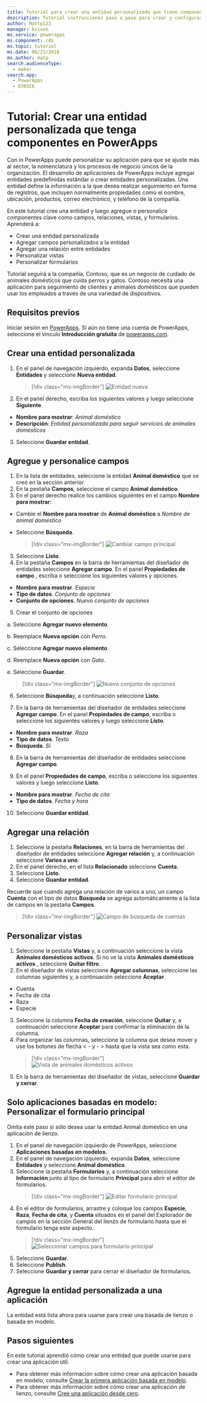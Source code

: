 ```yaml
---
title: Tutorial para crear una entidad personalizada que tiene componentes con PowerApps | Microsoft Docs
description: Tutorial instrucciones paso a paso para crear y configurar una entidad para usar con una aplicación de PowerApps.
author: Mattp123
manager: kvivek
ms.service: powerapps
ms.component: cds
ms.topic: tutorial
ms.date: 06/22/2018
ms.author: matp
search.audienceType:
  - maker
search.app:
  - PowerApps
  - D365CE
---
```


# <a name="tutorial-create-a-custom-entity-that-has-components-in-powerapps"></a>Tutorial: Crear una entidad personalizada que tenga componentes en PowerApps

Con in PowerApps puede personalizar su aplicación para que se ajuste más al sector, la nomenclatura y los procesos de negocio únicos de la organización. El desarrollo de aplicaciones de PowerApps incluye agregar entidades predefinidas estándar o crear entidades personalizadas. Una entidad define la información a la que desea realizar seguimiento en forma de registros, que incluyen normalmente propiedades como el nombre, ubicación, productos, correo electrónico, y teléfono de la compañía. 

En este tutorial cree una entidad y luego agregue o personalice componentes clave como campos, relaciones, vistas, y formularios. Aprenderá a:

- Crear una entidad personalizada
- Agregar campos personalizados a la entidad
- Agregar una relación entre entidades
- Personalizar vistas 
- Personalizar formularios

Tutorial seguirá a la compañía, Contoso, que es un negocio de cuidado de animales domésticos que cuida perros y gatos. Contoso necesita una aplicación para seguimiento de clientes y animales domésticos que pueden usar los empleados a través de una variedad de dispositivos.

## <a name="prerequisites"></a>Requisitos previos

Iniciar sesión en [PowerApps](https://web.powerapps.com/?utm_source=padocs&utm_medium=linkinadoc&utm_campaign=referralsfromdoc). Si aún no tiene una cuenta de PowerApps, seleccione el vínculo **Introducción gratuita** de [powerapps.com](https://web.powerapps.com/?utm_source=padocs&utm_medium=linkinadoc&utm_campaign=referralsfromdoc).

## <a name="create-a-custom-entity"></a>Crear una entidad personalizada

1. En el panel de navegación izquierdo, expanda **Datos**, seleccione **Entidades** y seleccione **Nueva entidad**.
    > [!div class="mx-imgBorder"] 
    > ![Entidad nueva](media/create-custom-entity/create-new-entity.png)
2. En el panel derecho, escriba los siguientes valores y luego seleccione **Siguiente**.
  - **Nombre para mostrar**: *Animal doméstico* 
  - **Descripción**: *Entidad personalizada para seguir servicios de animales domésticos*
3. Seleccione **Guardar entidad**.

## <a name="add-and-customize-fields"></a>Agregue y personalice campos
 
1. En la lista de entidades, seleccione la entidad **Animal doméstico** que se creó en la sección anterior.
2. En la pestaña **Campos**, seleccione el campo **Animal doméstico**.
3. En el panel derecho realice los cambios siguientes en el campo **Nombre para mostrar**: 
  - Cambie el **Nombre para mostrar** de **Animal doméstico** a *Nombre de animal doméstico*
  - Seleccione **Búsqueda**.  
  
    > [!div class="mx-imgBorder"] 
    > ![Cambiar campo principal](media/create-custom-entity/primary-field.png)
3. Seleccione **Listo**.
4. En la pestaña **Campos** en la barra de herramientas del diseñador de entidades seleccione **Agregar campo**. En el panel **Propiedades de campo** , escriba o seleccione los siguientes valores y opciones.
  - **Nombre para mostrar**. *Especie*
  - **Tipo de datos**. *Conjunto de opciones*
  - **Conjunto de opciones**. *Nuevo conjunto de opciones*
5. Crear el conjunto de opciones

  a. Seleccione **Agregar nuevo elemento**. 
  
  b. Reemplace **Nueva opción** con *Perro*. 
   
  c. Seleccione **Agregar nuevo elemento**. 
    
  d.  Reemplace **Nueva opción** con *Gato*. 
    
  e. Seleccione **Guardar**. 

  > [!div class="mx-imgBorder"] 
  > ![Nuevo conjunto de opciones](media/create-custom-entity/optionset-add-items.png)

6. Seleccione **Búsqueda**y, a continuación seleccione **Listo**.

7. En la barra de herramientas del diseñador de entidades seleccione **Agregar campo**. En el panel **Propiedades de campo**, escriba o seleccione los siguientes valores y luego seleccione **Listo**.
  - **Nombre para mostrar**. *Raza*
  - **Tipo de datos**. *Texto*
  - **Búsqueda**. *Sí*

8. En la barra de herramientas del diseñador de entidades seleccione **Agregar campo**. 

9. En el panel **Propiedades de campo**, escriba o seleccione los siguientes valores y luego seleccione **Listo**. 
  - **Nombre para mostrar**. *Fecha de cita*
  - **Tipo de datos**. *Fecha y hora*

10. Seleccione **Guardar entidad**.

## <a name="add-a-relationship"></a>Agregar una relación

1. Seleccione la pestaña **Relaciones**, en la barra de herramientas del diseñador de entidades seleccione **Agregar relación** y, a continuación seleccione **Varios a uno**. 
2. En el panel derecho, en el lista **Relacionado** seleccione **Cuenta**.
3. Seleccione **Listo**.
4. Seleccione **Guardar entidad**.

  Recuerde que cuando agrega una relación de varios a uno, un campo **Cuenta** con el tipo de datos **Búsqueda** se agrega automáticamente a la lista de campos en la pestaña **Campos**.
  > [!div class="mx-imgBorder"]
  > ![Campo de búsqueda de cuentas](media/create-custom-entity/account-lookup-field.png)

## <a name="customize-a-view"></a>Personalizar vistas

1. Seleccione la pestaña **Vistas** y, a continuación seleccione la vista **Animales domésticos activos**. Si no ve la vista **Animales domésticos activos** , seleccione **Quitar filtro**.
2. En el diseñador de vistas seleccione **Agregar columnas**, seleccione las columnas siguientes y, a continuación seleccione **Aceptar**.
  - Cuenta
  - Fecha de cita 
  - Raza 
  - Especie
3. Seleccione la columna **Fecha de creación**, seleccione **Quitar** y, a continuación seleccione **Aceptar** para confirmar la eliminación de la columna.
4. Para organizar las columnas, seleccione la columna que desea mover y use los botones de flecha < - y - > hasta que la vista sea como esta.
    > [!div class="mx-imgBorder"] 
    > ![Vista de animales domésticos activos](media/create-custom-entity/active-pets-view.png)
5. En la barra de herramientas del diseñador de vistas, seleccione **Guardar y cerrar**.  

## <a name="model-driven-apps-only-customize-the-main-form"></a>Solo aplicaciones basadas en modelo: Personalizar el formulario principal

Omita este paso si sólo desea usar la entidad Animal doméstico en una aplicación de lienzo. 

1. En el panel de navegación izquierdo de PowerApps, seleccione **Aplicaciones basadas en modelos**.
2. En el panel de navegación izquierdo, expanda **Datos**, seleccione **Entidades** y seleccione **Animal doméstico**.
3. Seleccione la pestaña **Formularios** y, a continuación seleccione **Información** junto al tipo de formulario **Principal** para abrir el editor de formularios.
    > [!div class="mx-imgBorder"] 
    > ![Editar formulario principal](media/create-custom-entity/main-form-edit.png)
4. En el editor de formularios, arrastre y coloque los campos **Especie**, **Raza**, **Fecha de cita**, y **Cuenta** situados en el panel del Explorador de campos en la sección General del lienzo de formulario hasta que el formulario tenga este aspecto.
    > [!div class="mx-imgBorder"] 
    > ![Seleccionar campos para formulario principal](media/create-custom-entity/main-form-edit2.png) 
5. Seleccione **Guardar**.
6. Seleccione **Publish**.
7. Seleccione **Guardar y cerrar** para cerrar el diseñador de formularios.

## <a name="add-the-custom-entity-to-an-app"></a>Agregue la entidad personalizada a una aplicación

La entidad está lista ahora para usarse para crear una basada de lienzo o basada en modelo. 

## <a name="next-steps"></a>Pasos siguientes

En este tutorial aprendió cómo crear una entidad que puede usarse para crear una aplicación útil. 
- Para obtener más información sobre cómo crear una aplicación basada en modelo, consulte [Crear la primera aplicación basada en modelo](../model-driven-apps/build-first-model-driven-app.md).
- Para obtener más información sobre cómo crear una aplicación de lienzo, consulte [Cree una aplicación desde cero](../canvas-apps/get-started-create-from-blank.md).
